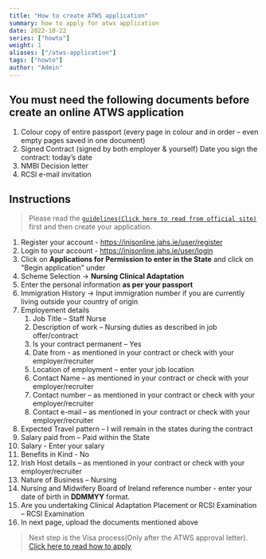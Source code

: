 ```yaml
---
title: "How to create ATWS application"
summary: how to apply for atws application
date: 2022-10-22
series: ["howto"]
weight: 1
aliases: ["/atws-application"]
tags: ["howto"]
author: "Admin"
---
```


## You must need the following documents before create an online ATWS application
1. Colour copy of entire passport (every page in colour and in order – even empty pages saved in one document)                        
2. Signed Contract (signed by both employer & yourself) Date you sign the contract: today’s date
3. NMBI Decision letter        
4. RCSI e-mail invitation 

## Instructions
> Please read the [`guidelines(Click here to read from official site)`](https://www.irishimmigration.ie/wp-content/uploads/2021/04/INIS-online-portal-guidance.pdf) first and then create your application.

 1. Register your account  - https://inisonline.jahs.ie/user/register
 2. Login to your account - https://inisonline.jahs.ie/user/login
 3. Click on **Applications for Permission to enter in the State** and click on "Begin application" under 
 4. Scheme Selection -> **Nursing Clinical Adaptation**
 5. Enter the personal information **as per your passport**
 6. Immigration History -> Input immigration number if you are currently living outside your country of origin
 7. Employement details
    1. Job Title – Staff Nurse
    2. Description of work – Nursing duties as described in job offer/contract
    3. Is your contract permanent – Yes
    4. Date from - as mentioned in your contract or check with your employer/recruiter
    5. Location of employment – enter your job location
    6. Contact Name – as mentioned in your contract or check with your employer/recruiter
    7. Contact number – as mentioned in your contract or check with your employer/recruiter
    8. Contact e-mail – as mentioned in your contract or check with your employer/recruiter
 8. Expected Travel pattern – I will remain in the states during the contract
 9. Salary paid from – Paid within the State
 10. Salary - Enter your salary
 11. Benefits in Kind - No
 12. Irish Host details  – as mentioned in your contract or check with your employer/recruiter
 13. Nature of Business – Nursing
 14. Nursing and Midwifery Board of Ireland reference number - enter your date of birth in **DDMMYY** format.
 15. Are you undertaking Clinical Adaptation Placement or RCSI Examination – RCSI Examination
 16. In next page, upload the documents mentioned above 

 > Next step is the Visa process(Only after the ATWS approval letter). [Click here to read how to apply](https://nmbi.netlify.app/posts/nmbi/how-to-apply-visa/)